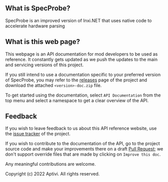 ## What is SpecProbe?

SpecProbe is an improved version of Inxi.NET that uses native code to accelerate hardware parsing

## What is this web page?
 
This webpage is an API documentation for mod developers to be used as reference. It constantly gets updated as we push the updates to the main and servicing versions of this project.

If you still intend to use a documentation specific to your preferred version of SpecProbe, you may refer to the [releases](https://github.com/Aptivi/SpecProbe/releases) page of the project and download the attached `<version>-doc.zip` file.

To get started using the documentation, select `API Documentation` from the top menu and select a namespace to get a clear overview of the API.

## Feedback

If you wish to leave feedback to us about this API reference website, use the [issue tracker](https://github.com/Aptivi/SpecProbe/issues) of the project.

If you wish to contribute to the documentation of the API, go to the project source code and make your improvements there on a draft [Pull Request](https://github.com/Aptivi/SpecProbe/pulls); we don't support override files that are made by clicking on `Improve this doc`.

Any meaningful contributions are welcome.

Copyright (c) 2022 Aptivi. All rights reserved.
